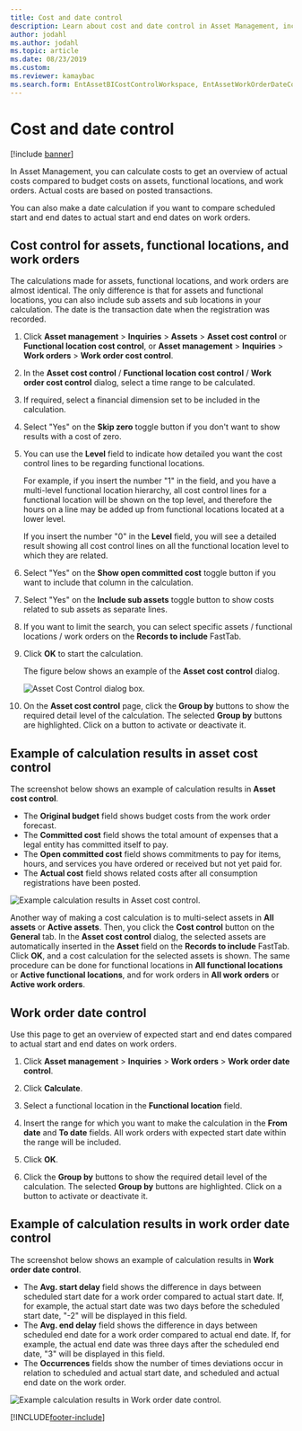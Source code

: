 ```yaml
---
title: Cost and date control
description: Learn about cost and date control in Asset Management, including an outline and process for cost control for assets, functional locations, and work orders.
author: jodahl
ms.author: jodahl
ms.topic: article
ms.date: 08/23/2019
ms.custom:
ms.reviewer: kamaybac
ms.search.form: EntAssetBICostControlWorkspace, EntAssetWorkOrderDateControl, EntAssetWorkOrderForecastCostInfoPart, EntAssetMaintenanceCostTrans, EntAssetWorkOrderDateControlCalcDialog, EntAssetCostControl, EntAssetCostObjectCalendar, EntAssetWorkOrderCostInfoPart 
---
```


# Cost and date control

[!include [banner](../../includes/banner.md)]

In Asset Management, you can calculate costs to get an overview of actual costs compared to budget costs on assets, functional locations, and work orders. Actual costs are based on posted transactions.

You can also make a date calculation if you want to compare scheduled start and end dates to actual start and end dates on work orders.

## Cost control for assets, functional locations, and work orders

The calculations made for assets, functional locations, and work orders are almost identical. The only difference is that for assets and functional locations, you can also include sub assets and sub locations in your calculation. The date is the transaction date when the registration was recorded.

1. Click **Asset management** > **Inquiries** > **Assets** > **Asset cost control** or **Functional location cost control**, or **Asset management** > **Inquiries** > **Work orders** > **Work order cost control**.

2. In the **Asset cost control** / **Functional location cost control** / **Work order cost control** dialog, select a time range to be calculated.

3. If required, select a financial dimension set to be included in the calculation.

4. Select "Yes" on the **Skip zero** toggle button if you don't want to show results with a cost of zero.

5. You can use the **Level** field to indicate how detailed you want the cost control lines to be regarding functional locations. 

    For example, if you insert the number "1" in the field, and you have a multi-level functional location hierarchy, all cost control lines for a functional location will be shown on the top level, and therefore the hours on a line may be added up from functional locations located at a lower level.

    If you insert the number "0" in the **Level** field, you will see a detailed result showing all cost control lines on all the functional location level to which they are related.

6. Select "Yes" on the **Show open committed cost** toggle button if you want to include that column in the calculation.

7. Select "Yes" on the **Include sub assets** toggle button to show costs related to sub assets as separate lines.

8. If you want to limit the search, you can select specific assets / functional locations / work orders on the **Records to include** FastTab.

9. Click **OK** to start the calculation.

    The figure below shows an example of the **Asset cost control** dialog.

    ![Asset Cost Control dialog box.](media/01-controlling-and-reporting.png)

10. On the **Asset cost control** page, click the **Group by** buttons to show the required detail level of the calculation. The selected **Group by** buttons are highlighted. Click on a button to activate or deactivate it.

## Example of calculation results in asset cost control

The screenshot below shows an example of calculation results in **Asset cost control**.

- The **Original budget** field shows budget costs from the work order forecast. 
- The **Committed cost** field shows the total amount of expenses that a legal entity has committed itself to pay. 
- The **Open committed cost** field shows commitments to pay for items, hours, and services you have ordered or received but not yet paid for. 
- The **Actual cost** field shows related costs after all consumption registrations have been posted.

![Example calculation results in Asset cost control.](media/02-controlling-and-reporting.png)

Another way of making a cost calculation is to multi-select assets in **All assets** or **Active assets**. Then, you click the **Cost control** button on the **General** tab. In the **Asset cost control** dialog, the selected assets are automatically inserted in the **Asset** field on the **Records to include** FastTab. Click **OK**, and a cost calculation for the selected assets is shown. The same procedure can be done for functional locations in **All functional locations** or **Active functional locations**, and for work orders in **All work orders** or **Active work orders**.

## Work order date control

Use this page to get an overview of expected start and end dates compared to actual start and end dates on work orders.

1. Click **Asset management** > **Inquiries** > **Work orders** > **Work order date control**.

2. Click **Calculate**.

3. Select a functional location in the **Functional location** field.

4. Insert the range for which you want to make the calculation in the **From date** and **To date** fields. All work orders with expected start date within the range will be included.

5. Click **OK**.

6. Click the **Group by** buttons to show the required detail level of the calculation. The selected **Group by** buttons are highlighted. Click on a button to activate or deactivate it.

## Example of calculation results in work order date control

The screenshot below shows an example of calculation results in **Work order date control**.

- The **Avg. start delay** field shows the difference in days between scheduled start date for a work order compared to actual start date. If, for example, the actual start date was two days before the scheduled start date, "-2" will be displayed in this field.  
- The **Avg. end delay** field shows the difference in days between scheduled end date for a work order compared to actual end date. If, for example, the actual end date was three days after the scheduled end date, "3" will be displayed in this field.  
- The **Occurrences** fields show the number of times deviations occur in relation to scheduled and actual start date, and scheduled and actual end date on the work order.

![Example calculation results in Work order date control.](media/03-controlling-and-reporting.png)




[!INCLUDE[footer-include](../../../includes/footer-banner.md)]